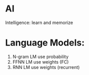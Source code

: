 # AI
Intelligence: learn and memorize 


# Language Models: 
1. N-gram LM use probability 
2. FFNN LM use weights (FC)  
3. RNN LM use weights (recurrent) 



